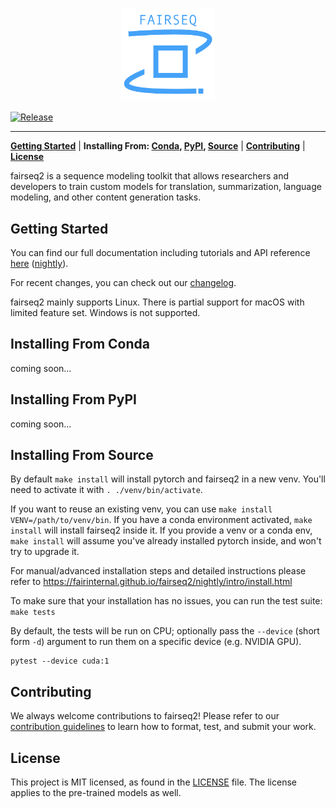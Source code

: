 <p align="center">
  <img src="doc/static/img/logo.png" width="150"><br />
</p>

[![Release](https://github.com/fairinternal/fairseq2/actions/workflows/release.yaml/badge.svg)](https://github.com/fairinternal/fairseq2/actions/workflows/release.yaml)

--------------------------------------------------------------------------------

[**Getting Started**](#getting-started) | **Installing From: [Conda](#installing-from-conda), [PyPI](#installing-from-pypi), [Source](#installing-from-source)** | [**Contributing**](#contributing) | [**License**](#license)

fairseq2 is a sequence modeling toolkit that allows researchers and developers
to train custom models for translation, summarization, language modeling, and
other content generation tasks.

## Getting Started
You can find our full documentation including tutorials and API reference
[here](https://fairinternal.github.io/fairseq2/nightly)
([nightly](https://fairinternal.github.io/fairseq2/nightly)).

For recent changes, you can check out our [changelog](CHANGELOG.md).

fairseq2 mainly supports Linux. There is partial support for macOS with limited
feature set. Windows is not supported.

## Installing From Conda
coming soon...

## Installing From PyPI
coming soon...

## Installing From Source

By default `make install` will install pytorch and fairseq2 in a new venv.
You'll need to activate it with `. ./venv/bin/activate`.

If you want to reuse an existing venv, you can use `make install VENV=/path/to/venv/bin`.
If you have a conda environment activated, `make install` will install fairseq2 inside it.
If you provide a venv or a conda env,
`make install` will assume you've already installed pytorch inside, and won't try to upgrade it.


For manual/advanced installation steps and detailed instructions please refer to https://fairinternal.github.io/fairseq2/nightly/intro/install.html

To make sure that your installation has no issues, you can run the test suite: `make tests`

By default, the tests will be run on CPU; optionally pass the `--device` (short
form `-d`) argument to run them on a specific device (e.g. NVIDIA GPU).

```
pytest --device cuda:1
```

## Contributing
We always welcome contributions to fairseq2! Please refer to our
[contribution guidelines](./CONTRIBUTING.md) to learn how to format, test, and
submit your work.

## License
This project is MIT licensed, as found in the [LICENSE](LICENSE) file. The
license applies to the pre-trained models as well.

